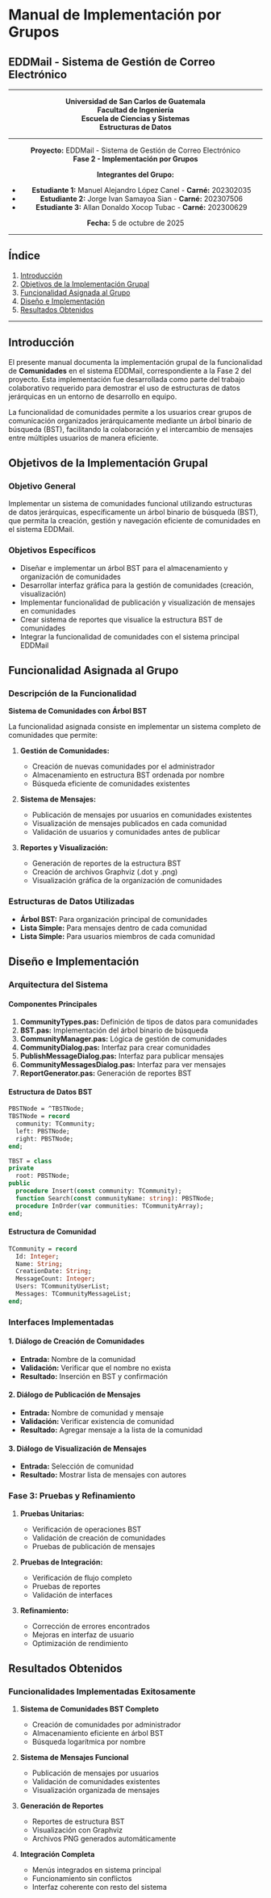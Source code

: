 # Manual de Implementación por Grupos
## EDDMail - Sistema de Gestión de Correo Electrónico

---

<div align="center">

**Universidad de San Carlos de Guatemala**  
**Facultad de Ingeniería**  
**Escuela de Ciencias y Sistemas**  
**Estructuras de Datos**  

---

**Proyecto:** EDDMail - Sistema de Gestión de Correo Electrónico  
**Fase 2 - Implementación por Grupos**  

**Integrantes del Grupo:**
- **Estudiante 1:** Manuel Alejandro López Canel - **Carné:** 202302035
- **Estudiante 2:** Jorge Ivan Samayoa Sian - **Carné:** 202307506  
- **Estudiante 3:** Allan Donaldo Xocop Tubac - **Carné:** 202300629 

**Fecha:** 5 de octubre de 2025  

</div>

---

## Índice

1. [Introducción](#introducción)
2. [Objetivos de la Implementación Grupal](#objetivos-de-la-implementación-grupal)
3. [Funcionalidad Asignada al Grupo](#funcionalidad-asignada-al-grupo)
4. [Diseño e Implementación](#diseño-e-implementación)
5. [Resultados Obtenidos](#resultados-obtenidos)

---

## Introducción

El presente manual documenta la implementación grupal de la funcionalidad de **Comunidades** en el sistema EDDMail, correspondiente a la Fase 2 del proyecto. Esta implementación fue desarrollada como parte del trabajo colaborativo requerido para demostrar el uso de estructuras de datos jerárquicas en un entorno de desarrollo en equipo.

La funcionalidad de comunidades permite a los usuarios crear grupos de comunicación organizados jerárquicamente mediante un árbol binario de búsqueda (BST), facilitando la colaboración y el intercambio de mensajes entre múltiples usuarios de manera eficiente.

## Objetivos de la Implementación Grupal

### Objetivo General
Implementar un sistema de comunidades funcional utilizando estructuras de datos jerárquicas, específicamente un árbol binario de búsqueda (BST), que permita la creación, gestión y navegación eficiente de comunidades en el sistema EDDMail.

### Objetivos Específicos
- Diseñar e implementar un árbol BST para el almacenamiento y organización de comunidades
- Desarrollar interfaz gráfica para la gestión de comunidades (creación, visualización)
- Implementar funcionalidad de publicación y visualización de mensajes en comunidades
- Crear sistema de reportes que visualice la estructura BST de comunidades
- Integrar la funcionalidad de comunidades con el sistema principal EDDMail

## Funcionalidad Asignada al Grupo

### Descripción de la Funcionalidad
**Sistema de Comunidades con Árbol BST**

La funcionalidad asignada consiste en implementar un sistema completo de comunidades que permite:

1. **Gestión de Comunidades:**
   - Creación de nuevas comunidades por el administrador
   - Almacenamiento en estructura BST ordenada por nombre
   - Búsqueda eficiente de comunidades existentes

2. **Sistema de Mensajes:**
   - Publicación de mensajes por usuarios en comunidades existentes
   - Visualización de mensajes publicados en cada comunidad
   - Validación de usuarios y comunidades antes de publicar

3. **Reportes y Visualización:**
   - Generación de reportes de la estructura BST
   - Creación de archivos Graphviz (.dot y .png)
   - Visualización gráfica de la organización de comunidades

### Estructuras de Datos Utilizadas
- **Árbol BST:** Para organización principal de comunidades
- **Lista Simple:** Para mensajes dentro de cada comunidad
- **Lista Simple:** Para usuarios miembros de cada comunidad

## Diseño e Implementación

### Arquitectura del Sistema

#### Componentes Principales
1. **CommunityTypes.pas:** Definición de tipos de datos para comunidades
2. **BST.pas:** Implementación del árbol binario de búsqueda
3. **CommunityManager.pas:** Lógica de gestión de comunidades
4. **CommunityDialog.pas:** Interfaz para crear comunidades
5. **PublishMessageDialog.pas:** Interfaz para publicar mensajes
6. **CommunityMessagesDialog.pas:** Interfaz para ver mensajes
7. **ReportGenerator.pas:** Generación de reportes BST

#### Estructura de Datos BST
```pascal
PBSTNode = ^TBSTNode;
TBSTNode = record
  community: TCommunity;
  left: PBSTNode;
  right: PBSTNode;
end;

TBST = class
private
  root: PBSTNode;
public
  procedure Insert(const community: TCommunity);
  function Search(const communityName: string): PBSTNode;
  procedure InOrder(var communities: TCommunityArray);
end;
```

#### Estructura de Comunidad
```pascal
TCommunity = record
  Id: Integer;
  Name: String;
  CreationDate: String;
  MessageCount: Integer;
  Users: TCommunityUserList;
  Messages: TCommunityMessageList;
end;
```

### Interfaces Implementadas

#### 1. Diálogo de Creación de Comunidades
- **Entrada:** Nombre de la comunidad
- **Validación:** Verificar que el nombre no exista
- **Resultado:** Inserción en BST y confirmación

#### 2. Diálogo de Publicación de Mensajes
- **Entrada:** Nombre de comunidad y mensaje
- **Validación:** Verificar existencia de comunidad
- **Resultado:** Agregar mensaje a la lista de la comunidad

#### 3. Diálogo de Visualización de Mensajes
- **Entrada:** Selección de comunidad
- **Resultado:** Mostrar lista de mensajes con autores

### Fase 3: Pruebas y Refinamiento
1. **Pruebas Unitarias:**
   - Verificación de operaciones BST
   - Validación de creación de comunidades
   - Pruebas de publicación de mensajes

2. **Pruebas de Integración:**
   - Verificación de flujo completo
   - Pruebas de reportes
   - Validación de interfaces

3. **Refinamiento:**
   - Corrección de errores encontrados
   - Mejoras en interfaz de usuario
   - Optimización de rendimiento

## Resultados Obtenidos

### Funcionalidades Implementadas Exitosamente

1. **Sistema de Comunidades BST Completo**
   - Creación de comunidades por administrador
   - Almacenamiento eficiente en árbol BST
   - Búsqueda logarítmica por nombre

2. **Sistema de Mensajes Funcional**
   - Publicación de mensajes por usuarios
   - Validación de comunidades existentes
   - Visualización organizada de mensajes

3. **Generación de Reportes**
   - Reportes de estructura BST
   - Visualización con Graphviz
   - Archivos PNG generados automáticamente

4. **Integración Completa**
   - Menús integrados en sistema principal
   - Funcionamiento sin conflictos
   - Interfaz coherente con resto del sistema
